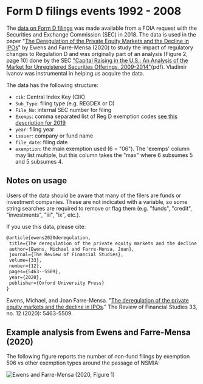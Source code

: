 # Form D filings events 1992 - 2008
The [data on Form D filings](https://github.com/michaelewens/formD_filings_1992_2008/blob/master/rawFormD_clean.csv) was made available from a FOIA request with the Securities and Exchange Commission (SEC) in 2018.  The data is used in the paper "[The Deregulation of the Private Equity Markets and the Decline in IPOs](https://academic.oup.com/rfs/article/33/12/5463/5835291)" by Ewens and Farre-Mensa (2020) to study the impact of regulatory changes to Regulation D and was originally part of an analysis (Figure 2, page 10) done by the SEC ["Capital Raising in the U.S.: An Analysis of the Market for
Unregistered Securities Offerings, 2009-2014"](https://www.sec.gov/files/unregistered-offering10-2015.pdf)(pdf).  Vladimir Ivanov was instrumental in helping us acquire the data. 

The data has the following structure:

* `cik`: Central Index Key (CIK) 
* `Sub_Type`: filing type (e.g. REGDEX or D)
* `File_No`: internal SEC number for filing
* `Exemps`: comma separated list of Reg D exemption codes [see this description for 2019](https://www.sec.gov/fast-answers/answers-regdhtm.html)
* `year`: filing year
* `issuer`: company or fund name
* `file_date`: filing date
* `exemption`: the main exemption used (6 = "06"). The 'exemps' column may list multiple, but this column takes the "max" where 6 subsumes 5 and 5 subsumes 4.

## Notes on usage 

Users of the data should be aware that many of the filers are funds or investment companies.  These are not indicated with a variable, so some string searches are required to remove or flag them (e.g. "funds", "credit", "investments", "iii", "ix", etc.). 

If you use this data, please cite:

 ```Latex
@article{ewens2020deregulation,
  title={The deregulation of the private equity markets and the decline in IPOs},
  author={Ewens, Michael and Farre-Mensa, Joan},
  journal={The Review of Financial Studies},
  volume={33},
  number={12},
  pages={5463--5509},
  year={2020},
  publisher={Oxford University Press}
}
 ```
  
Ewens, Michael, and Joan Farre-Mensa. "[The deregulation of the private equity markets and the decline in IPOs](https://academic.oup.com/rfs/article/33/12/5463/5835291?login=true&casa_token=Dcqgi_N7QI8AAAAA:ZWcgop_X7TsC4JVLUwv8vPQynQrWkrVYYY-M1I1PruFgwJoq3GMGH-m9cwOmPPupZfwK1vLDynM)." The Review of Financial Studies 33, no. 12 (2020): 5463-5509.

## Example analysis from Ewens and Farre-Mensa (2020)

The following figure reports the number of non-fund filings by exemption 506 vs other exemption types around the passage of NSMIA:

![Ewens and Farre-Mensa (2020, Figure 1)](https://github.com/michaelewens/formD_filings_1992_2008/blob/master/formDfilings_nsmia.png)
